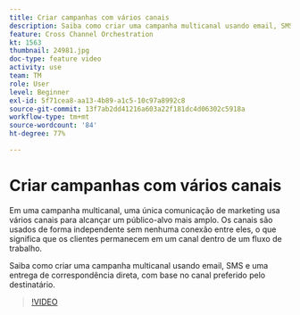```yaml
---
title: Criar campanhas com vários canais
description: Saiba como criar uma campanha multicanal usando email, SMS e uma entrega de correspondência direta, com base no canal preferido pelo destinatário.
feature: Cross Channel Orchestration
kt: 1563
thumbnail: 24981.jpg
doc-type: feature video
activity: use
team: TM
role: User
level: Beginner
exl-id: 5f71cea8-aa13-4b89-a1c5-10c97a8992c8
source-git-commit: 13f7ab2dd41216a603a22f181dc4d06302c5918a
workflow-type: tm+mt
source-wordcount: '84'
ht-degree: 77%

---
```


# Criar campanhas com vários canais

Em uma campanha multicanal, uma única comunicação de marketing usa vários canais para alcançar um público-alvo mais amplo. Os canais são usados de forma independente sem nenhuma conexão entre eles, o que significa que os clientes permanecem em um canal dentro de um fluxo de trabalho.

Saiba como criar uma campanha multicanal usando email, SMS e uma entrega de correspondência direta, com base no canal preferido pelo destinatário.

>[!VIDEO](https://video.tv.adobe.com/v/24981?quality=12&learn=on)
